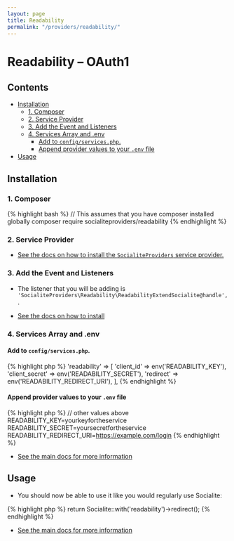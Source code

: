```yaml
---
layout: page
title: Readability
permalink: "/providers/readability/"
---
```

# Readability – OAuth1

## Contents

- [Installation](#installation)
  - [1. Composer](#1-composer)
  - [2. Service Provider](#2-service-provider)
  - [3. Add the Event and Listeners](#3-add-the-event-and-listeners)
  - [4. Services Array and .env](#4-services-array-and-env)
    - [Add to `config/services.php`.](#add-to-configservicesphp)
    - [Append provider values to your `.env` file](#append-provider-values-to-your-env-file)
- [Usage](#usage)


## Installation

### 1. Composer

{% highlight bash %}
// This assumes that you have composer installed globally
composer require socialiteproviders/readability
{% endhighlight %}

### 2. Service Provider

* [See the docs on how to install the `SocialiteProviders` service provider.](https://github.com/SocialiteProviders/Manager#2-service-provider)


### 3. Add the Event and Listeners

* The listener that you will be adding is `'SocialiteProviders\Readability\ReadabilityExtendSocialite@handle',`.

* [See the docs on how to install](https://github.com/SocialiteProviders/Manager#3-add-the-event-and-listeners)

### 4. Services Array and .env

#### Add to `config/services.php`.

{% highlight php %}
'readability' => [
    'client_id' => env('READABILITY_KEY'),
    'client_secret' => env('READABILITY_SECRET'),
    'redirect' => env('READABILITY_REDIRECT_URI'),
],
{% endhighlight %}

#### Append provider values to your `.env` file

{% highlight php %}
// other values above
READABILITY_KEY=yourkeyfortheservice
READABILITY_SECRET=yoursecretfortheservice
READABILITY_REDIRECT_URI=https://example.com/login
{% endhighlight %}

* [See the main docs for more information](https://github.com/SocialiteProviders/Manager#4-services-array-and-env)


## Usage

* You should now be able to use it like you would regularly use Socialite:

{% highlight php %}
return Socialite::with('readability')->redirect();
{% endhighlight %}

* [See the main docs for more information](https://github.com/SocialiteProviders/Manager#usage)
